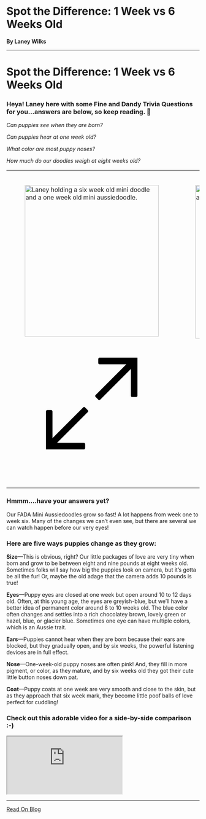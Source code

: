 # Spot the Difference: 1 Week vs 6 Weeks Old

**By Laney Wilks**

---

# Spot the Difference: 1 Week vs 6 Weeks Old

### Heya! Laney here with some Fine and Dandy Trivia Questions for you...answers are below, so keep reading. 🙂

  

  

*Can puppies see when they are born?*

  

*Can puppies hear at one week old?*

  

*What color are most puppy noses?*

  

*How much do our doodles weigh at eight weeks old?*

<table class="wVbuB" data-hook="TableComponent"><colgroup><col style="min-width: 120px; width: 120px;"><col style="min-width: 120px; width: 120px;"></colgroup><tbody><tr style="height: 47px;"><td data-hook="table-plugin-cell" class="JfSWK" style="vertical-align: top;"><div class="d1EKr vzQso"><div class="v3Sq9 qf-Fi s6eQT E207f" dir="auto" id="viewer-w73x95011"><span class="-DNr2"><br role="presentation"></span></div><div class="uMZiF" id="viewer-evwtz5010"><div class="-VCNa CH1d-" style="width: min(100%, 100%);"><figure role="button" data-hook="imageViewer" tabindex="0" class="U-VLc"><div id="evwtz5010" class="ar2H- GQVlZ _5n-eS" style="--dim-height: 1224; --dim-width: 1080;"><wow-image id="5642d8_97cf9fd376024fc5919d47db5a4510cf~mv2.png" class="E0P6g " data-image-info="{&quot;containerId&quot;:&quot;evwtz5010&quot;,&quot;displayMode&quot;:&quot;fill&quot;,&quot;isLQIP&quot;:true,&quot;isSEOBot&quot;:false,&quot;lqipTransition&quot;:&quot;blur&quot;,&quot;imageData&quot;:{&quot;width&quot;:1080,&quot;height&quot;:1224,&quot;uri&quot;:&quot;5642d8_97cf9fd376024fc5919d47db5a4510cf~mv2.png&quot;,&quot;name&quot;:&quot;&quot;,&quot;displayMode&quot;:&quot;fill&quot;}}" data-bg-effect-name="" data-has-ssr-src="" data-animate-blur="" data-transitioned=""><img src="https://static.wixstatic.com/media/5642d8_97cf9fd376024fc5919d47db5a4510cf~mv2.png/v1/fill/w_698,h_790,al_c,q_90,usm_0.66_1.00_0.01,enc_auto/5642d8_97cf9fd376024fc5919d47db5a4510cf~mv2.png" alt="Laney holding a six week old mini doodle and a one week old mini aussiedoodle." data-pin-url="https://www.fineanddandyaussiedoodles.com/post/spot-the-difference-1-week-vs-6-weeks-old" data-pin-media="https://static.wixstatic.com/media/5642d8_97cf9fd376024fc5919d47db5a4510cf~mv2.png/v1/fill/w_1080,h_1224,al_c,q_90/5642d8_97cf9fd376024fc5919d47db5a4510cf~mv2.png" style="width: 349px; height: 395px; object-fit: cover; object-position: 50% 50%; max-width: 100%;" fetchpriority="high" data-load-done=""></wow-image></div><div class="E-2Jx" role="button" tabindex="0"><svg viewBox="0 0 19 19" xmlns="http://www.w3.org/2000/svg" class="MhE-K"><path d="M15.071 8.371V4.585l-4.355 4.356a.2.2 0 0 1-.283 0l-.374-.374a.2.2 0 0 1 0-.283l4.356-4.355h-3.786a.2.2 0 0 1-.2-.2V3.2c0-.11.09-.2.2-.2H16v5.371a.2.2 0 0 1-.2.2h-.529a.2.2 0 0 1-.2-.2zm-6.5 6.9v.529a.2.2 0 0 1-.2.2H3v-5.371c0-.11.09-.2.2-.2h.529c.11 0 .2.09.2.2v3.786l4.355-4.356a.2.2 0 0 1 .283 0l.374.374a.2.2 0 0 1 0 .283L4.585 15.07h3.786c.11 0 .2.09.2.2z" fill="#000" fill-rule="nonzero"></path></svg></div></figure></div></div><div class="v3Sq9 qf-Fi s6eQT E207f" dir="auto" id="viewer-nuemz5012"><span class="-DNr2"><br role="presentation"></span></div></div></td><td data-hook="table-plugin-cell" class="JfSWK" style="vertical-align: top;"><div class="d1EKr vzQso"><div class="v3Sq9 qf-Fi s6eQT E207f" dir="auto" id="viewer-m07fn5175"><span class="-DNr2"><br role="presentation"></span></div><div class="uMZiF" id="viewer-3wao45174"><div class="-VCNa CH1d-" style="width: min(100%, 100%);"><figure role="button" data-hook="imageViewer" tabindex="0" class="U-VLc"><div id="3wao45174" class="ar2H- GQVlZ _5n-eS" style="--dim-height: 1239; --dim-width: 1079;"><wow-image id="5642d8_c5cf04ee6074433d9ccbfe631f33faac~mv2.png" class="E0P6g " data-image-info="{&quot;containerId&quot;:&quot;3wao45174&quot;,&quot;displayMode&quot;:&quot;fill&quot;,&quot;isLQIP&quot;:true,&quot;isSEOBot&quot;:false,&quot;lqipTransition&quot;:&quot;blur&quot;,&quot;imageData&quot;:{&quot;width&quot;:1079,&quot;height&quot;:1239,&quot;uri&quot;:&quot;5642d8_c5cf04ee6074433d9ccbfe631f33faac~mv2.png&quot;,&quot;name&quot;:&quot;&quot;,&quot;displayMode&quot;:&quot;fill&quot;}}" data-bg-effect-name="" data-has-ssr-src="" data-animate-blur="" data-transitioned=""><img src="https://static.wixstatic.com/media/5642d8_c5cf04ee6074433d9ccbfe631f33faac~mv2.png/v1/fill/w_698,h_800,al_c,q_90,usm_0.66_1.00_0.01,enc_auto/5642d8_c5cf04ee6074433d9ccbfe631f33faac~mv2.png" alt="Laney holding a six week old mini doodle and a one week old mini aussiedoodle." data-pin-url="https://www.fineanddandyaussiedoodles.com/post/spot-the-difference-1-week-vs-6-weeks-old" data-pin-media="https://static.wixstatic.com/media/5642d8_c5cf04ee6074433d9ccbfe631f33faac~mv2.png/v1/fill/w_1079,h_1239,al_c,q_90/5642d8_c5cf04ee6074433d9ccbfe631f33faac~mv2.png" style="width: 349px; height: 400px; object-fit: cover; object-position: 50% 50%; max-width: 100%;" fetchpriority="high" data-load-done=""></wow-image></div><div class="E-2Jx" role="button" tabindex="0"><svg viewBox="0 0 19 19" xmlns="http://www.w3.org/2000/svg" class="MhE-K"><path d="M15.071 8.371V4.585l-4.355 4.356a.2.2 0 0 1-.283 0l-.374-.374a.2.2 0 0 1 0-.283l4.356-4.355h-3.786a.2.2 0 0 1-.2-.2V3.2c0-.11.09-.2.2-.2H16v5.371a.2.2 0 0 1-.2.2h-.529a.2.2 0 0 1-.2-.2zm-6.5 6.9v.529a.2.2 0 0 1-.2.2H3v-5.371c0-.11.09-.2.2-.2h.529c.11 0 .2.09.2.2v3.786l4.355-4.356a.2.2 0 0 1 .283 0l.374.374a.2.2 0 0 1 0 .283L4.585 15.07h3.786c.11 0 .2.09.2.2z" fill="#000" fill-rule="nonzero"></path></svg></div></figure></div></div><div class="v3Sq9 qf-Fi s6eQT E207f" dir="auto" id="viewer-jaqst5176"><span class="-DNr2"><br role="presentation"></span></div></div></td></tr></tbody></table>

### Hmmm....have your answers yet?

  

Our FADA Mini Aussiedoodles grow so fast! A lot happens from week one to week six. Many of the changes we can’t even see, but there are several we can watch happen before our very eyes! 

  

### Here are five ways puppies change as they grow:

  

**Size**—This is obvious, right? Our little packages of love are very tiny when born and grow to be between eight and nine pounds at eight weeks old. Sometimes folks will say how big the puppies look on camera, but it’s gotta be all the fur! Or, maybe the old adage that the camera adds 10 pounds is true! 

  

**Eyes**—Puppy eyes are closed at one week but open around 10 to 12 days old. Often, at this young age, the eyes are greyish-blue, but we’ll have a better idea of permanent color around 8 to 10 weeks old. The blue color often changes and settles into a rich chocolatey brown, lovely green or hazel, blue, or glacier blue. Sometimes one eye can have multiple colors, which is an Aussie trait. 

  

**Ears**—Puppies cannot hear when they are born because their ears are blocked, but they gradually open, and by six weeks, the powerful listening devices are in full effect.

  

**Nose**—One-week-old puppy noses are often pink! And, they fill in more pigment, or color, as they mature, and by six weeks old they got their cute little button noses down pat.

  

**Coat**—Puppy coats at one week are very smooth and close to the skin, but as they approach that six week mark, they become little poof balls of love perfect for cuddling!

  

  

### Check out this adorable video for a side-by-side comparison :-)

  

<iframe class="cVnGB" title="remote content" data-hook="iframeComponent" allow="fullscreen; autoplay" allowfullscreen="" src="https://fd9f21f3-a61e-477c-89eb-7d81b5f47b5d.usrfiles.com/html/2b2e4b_d767b483cae16e027c4ea8ac7906fbf4.html" style="background-color: transparent;"></iframe>

---

[Read On Blog](https://www.fineanddandyaussiedoodles.com/post/spot-the-difference-1-week-vs-6-weeks-old)